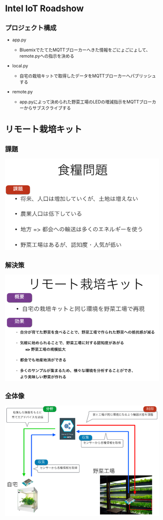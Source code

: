 # Intel IoT Roadshow

## プロジェクト構成
* app.py
  - BluemixでたてたMQTTブローカーへきた情報をごにょごにょして、remote.pyへの指示を決める

* local.py
  - 自宅の栽培キットで取得したデータをMQTTブローカーへパブリッシュする

* remote.py
  - app.pyによって決められた野菜工場のLEDの増減指示をMQTTブローカーからサブスクライブする

# リモート栽培キット

## 課題
![スライド1](./keynote/slide1.png)

## 解決策
![スライド2](./keynote/slide2.png)

## 全体像
![スライド3](./keynote/slide3.png)
